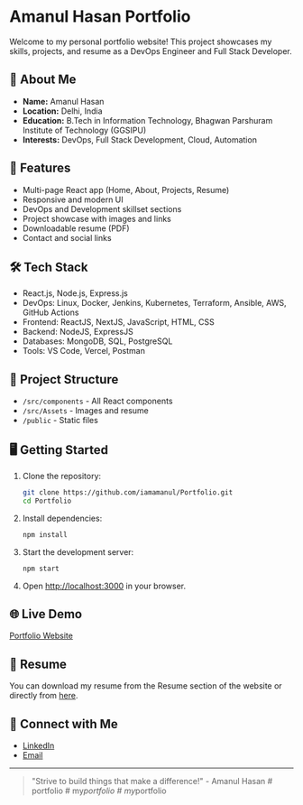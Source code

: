 # Amanul Hasan Portfolio

Welcome to my personal portfolio website! This project showcases my skills, projects, and resume as a DevOps Engineer and Full Stack Developer.

## 🚀 About Me

- **Name:** Amanul Hasan
- **Location:** Delhi, India
- **Education:** B.Tech in Information Technology, Bhagwan Parshuram Institute of Technology (GGSIPU)
- **Interests:** DevOps, Full Stack Development, Cloud, Automation

## 🌟 Features
- Multi-page React app (Home, About, Projects, Resume)
- Responsive and modern UI
- DevOps and Development skillset sections
- Project showcase with images and links
- Downloadable resume (PDF)
- Contact and social links

## 🛠️ Tech Stack
- React.js, Node.js, Express.js
- DevOps: Linux, Docker, Jenkins, Kubernetes, Terraform, Ansible, AWS, GitHub Actions
- Frontend: ReactJS, NextJS, JavaScript, HTML, CSS
- Backend: NodeJS, ExpressJS
- Databases: MongoDB, SQL, PostgreSQL
- Tools: VS Code, Vercel, Postman

## 📂 Project Structure
- `/src/components` - All React components
- `/src/Assets` - Images and resume
- `/public` - Static files

## 🖥️ Getting Started
1. Clone the repository:
   ```sh
   git clone https://github.com/iamamanul/Portfolio.git
   cd Portfolio
   ```
2. Install dependencies:
   ```sh
   npm install
   ```
3. Start the development server:
   ```sh
   npm start
   ```
4. Open [http://localhost:3000](http://localhost:3000) in your browser.

## 🌐 Live Demo
[Portfolio Website](https://estate-taupe.vercel.app/)

## 📄 Resume
You can download my resume from the Resume section of the website or directly from [here](src/Assets/amanul_hasan_resume.pdf).

## 🤝 Connect with Me
- [LinkedIn](https://www.linkedin.com/in/amanul-hasan-9a204a2b5?trk=contact-info)
- [Email](mailto:amanulmat@gmail.com)

---

> "Strive to build things that make a difference!" - Amanul Hasan
#   p o r t f o l i o  
 #   m y _ p o r t f o l i o  
 #   m y _ p o r t f o l i o  
 